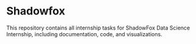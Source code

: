 # Shadowfox
This repository contains all internship tasks for ShadowFox Data Science Internship, including documentation, code, and visualizations.
